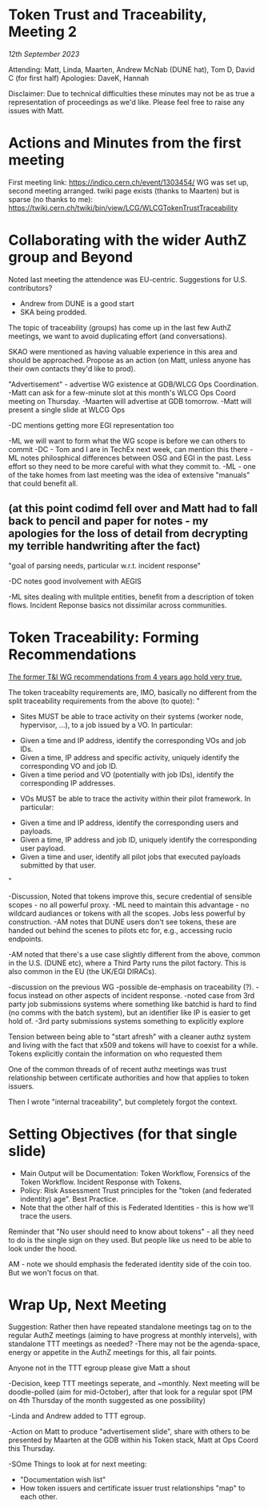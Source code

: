 Token Trust and Traceability, Meeting 2
===
*12th September 2023*

Attending: Matt, Linda, Maarten, Andrew McNab (DUNE hat), Tom D, David C (for first half)
Apologies: DaveK, Hannah

Disclaimer: Due to technical difficulties these minutes may not be as true a representation of proceedings as we'd like. Please feel free to raise any issues with Matt.

Actions and Minutes from the first meeting
===
First meeting link: https://indico.cern.ch/event/1303454/ 
WG was set up, second meeting arranged. twiki page exists (thanks to Maarten) but is sparse (no thanks to me):
https://twiki.cern.ch/twiki/bin/view/LCG/WLCGTokenTrustTraceability

Collaborating with the wider AuthZ group and Beyond
===
Noted last meeting the attendence was EU-centric. Suggestions for U.S. contributors?
 - Andrew from DUNE is a good start
 - SKA being prodded.

The topic of traceability (groups) has come up in the last few AuthZ meetings, we want to avoid duplicating effort (and conversations).

SKAO were mentioned as having valuable experience in this area and should be approached. Propose as an action (on Matt, unless anyone has their own contacts they'd like to prod).

"Advertisement" - advertise WG existence at GDB/WLCG Ops Coordination.
-Matt can ask for a few-minute slot at this month's WLCG Ops Coord meeting on Thursday.
-Maarten will advertise at GDB tomorrow.
-Matt will present a single slide at WLCG Ops 

-DC mentions getting more EGI representation too

-ML we will want to form what the WG scope is before we can others to commit 
-DC - Tom and I are in TechEx next week, can mention this there
-ML notes philosphical differences between OSG and EGI in the past. Less effort so they need to be more careful with what they commit to.
-ML - one of the take homes from last meeting was the idea of extensive "manuals" that could benefit all.


(at this point codimd fell over and Matt had to fall back to pencil and paper for notes - my apologies for the loss of detail from decrypting my terrible handwriting after the fact)
---
"goal of parsing needs, particular w.r.t. incident response"

-DC notes good involvement with AEGIS

-ML sites dealing with mulitple entities, benefit from a description of token flows. Incident Reponse basics not dissimilar across communities.

Token Traceability: Forming Recommendations 
===
[The former T&I WG recommendations from 4 years ago hold very true.](https://indico.cern.ch/event/739880/contributions/3470862/attachments/1876966/3093414/WLCG_Traceability_and_Isolation_WG__recommendations.pdf)

The token traceabilty requirements are, IMO, basically no different from the split traceability requirements from the above (to quote):
"
* Sites MUST be able to trace activity on their systems (worker node, hypervisor, ...),
to a job issued by a VO. In particular:
- Given a time and IP address, identify the corresponding VOs and job IDs.
- Given a time, IP address and specific activity, uniquely identify the
corresponding VO and job ID.
- Given a time period and VO (potentially with job IDs), identify the
corresponding IP addresses.
* VOs MUST be able to trace the activity within their pilot framework. In particular:
- Given a time and IP address, identify the corresponding users and payloads.
- Given a time, IP address and job ID, uniquely identify the corresponding user
payload.
- Given a time and user, identify all pilot jobs that executed payloads
submitted by that user.

"

-Discussion, Noted that tokens improve this, secure credential of sensible scopes - no all powerful proxy. 
-ML need to maintain this advantage - no wildcard audiances or tokens with all the scopes.
Jobs less powerful by construction.
-AM notes that DUNE users don't see tokens, these are handed out behind the scenes to pilots etc for, e.g., accessing rucio endpoints.

-AM noted that there's a use case slightly different from the above, common in the U.S. (DUNE etc), where a Third Party runs the pilot factory. This is also common in the EU (the UK/EGI DIRACs).

-discussion on the previous WG
-possible de-emphasis on traceability (?).
-focus instead on other aspects of incident response.
-noted case from 3rd party job submissions systems where something like batchid is hard to find (no comms with the batch system), but an identifier like IP is easier to get hold of.
-3rd party submissions systems something to explicitly explore


Tension between being able to "start afresh" with a cleaner authz system and living with the fact that x509 and tokens will have to coexist for a while. Tokens explicitly contain the information on who requested them

One of the common threads of of recent authz meetings was trust relationship between certificate authorities and how that applies to token issuers.

Then I wrote "internal traceability", but completely forgot the context.


Setting Objectives (for that single slide)
===
* Main Output will be Documentation: Token Workflow, Forensics of the Token Workflow. Incident Response with Tokens.
* Policy: Risk Assessment Trust principles for the "token (and federated indentity) age". Best Practice. 
* Note that the other half of this is Federated Identities - this is how we'll trace the users.

Reminder that "No user should need to know about tokens" - all they need to do is the single sign on they used.
But people like us need to be able to look under the hood.

AM - note we should emphasis the federated identity side of the coin too. But we won't focus on that.

Wrap Up, Next Meeting
===

Suggestion: Rather then have repeated standalone meetings tag on to the regular AuthZ meetings (aiming to have progress at monthly intervels), with standalone TTT meetings as needed?
    -There may not be the agenda-space, energy or appetite in the AuthZ meetings for this, all fair points.
    
Anyone not in the TTT egroup please give Matt a shout


-Decision, keep TTT meetings seperate, and ~monthly. Next meeting will be doodle-polled (aim for mid-October), after that look for a regular spot (PM on 4th Thursday of the month suggested as one possibility)

-Linda and Andrew added to TTT egroup.

-Action on Matt to produce "advertisement slide", share with others to be presented by Maarten at the GDB within his Token stack, Matt at Ops Coord this Thursday.

-SOme Things to look at for next meeting:
* "Documentation wish list"
* How token issuers and certificate issuer trust relationships "map" to each other.



